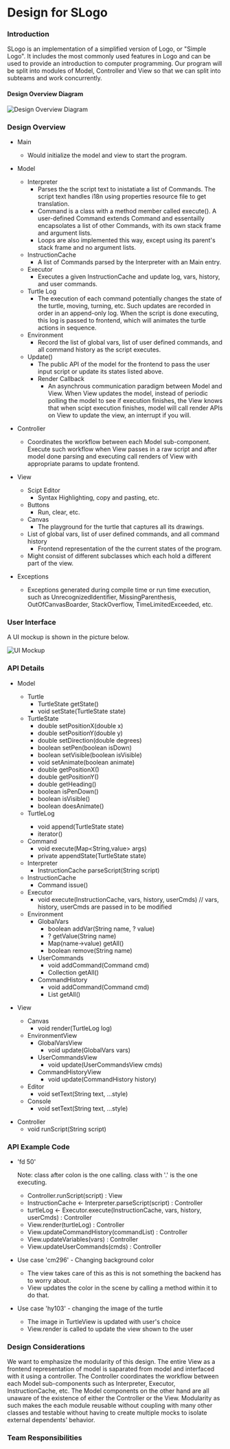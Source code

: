 # Design for SLogo


### Introduction
SLogo is an implementation of a simplified version of Logo, or "Simple Logo". It includes the most commonly used features in Logo and can be used to provide an introduction to computer programming.  Our program will be split into modules of Model, Controller and View so that we can split into subteams and work concurrently.


#### Design Overview Diagram

![Design Overview Diagram](design_overview.png "Design Overview Diagram")


### Design Overview

+ Main
    * Would initialize the model and view to start the program.

+ Model
	* Interpreter
    	* Parses the the script text to inistatiate a list of Commands. The script text handles i18n using properties resource file to get translation.
    	* Command is a class with a method member called execute(). A user-defined Command extends Command and essentailly encapsolates a list of other Commands, with its own stack frame and argument lists.
    	* Loops are also implemented this way, except using its parent's stack frame and no argument lists.
    * InstructionCache
    	* A list of Commands parsed by the Interpreter with an Main entry.
    * Executor
    	* Executes a given InstructionCache and update log, vars, history, and user commands.
    * Turtle Log
    	* The execution of each command potentially changes the state of the turtle, moving, turning, etc. Such updates are recorded in order in an append-only log. When the script is done executing, this log is passed to frontend, which will animates the turtle actions in sequence. 
    * Environment
    	* Record the list of global vars, list of user defined commands, and all command history as the script executes.
    * Update()
    	* The public API of the model for the frontend to pass the user input script or update its states listed above. 
    	* Render Callback
    		* An asynchrous communication paradigm between Model and View. When View updates the model, instead of periodic polling the model to see if execution finishes, the View knows that when scipt execution finishes, model will call render APIs on View to update the view, an interrupt if you will. 

+ Controller
	* Coordinates the workflow between each Model sub-component. Execute such workflow when View passes in a raw script and after model done parsing and executing call renders of View with appropriate params to update frontend. 

+ View
    * Scipt Editor
    	* Syntax Highlighting, copy and pasting, etc. 
    * Buttons
    	* Run, clear, etc.
    * Canvas
    	* The playground for the turtle that captures all its drawings. 
    * List of global vars, list of user defined commands, and all command history
    	* Frontend representation of the the current states of the program. 
	* Might consist of different subclasses which each hold a different part of the view.
    
+ Exceptions
	* Exceptions generated during compile time or run time execution, such as UnrecognizedIdentifier, MissingParenthesis, OutOfCanvasBoarder, StackOverflow, TimeLimitedExceeded, etc. 

### User Interface
A UI mockup is shown in the picture below.

![UI Mockup](mockup.png "UI Mockup")


### API Details

+ Model
    * Turtle
        * TurtleState getState()
        * void setState(TurtleState state)
    * TurtleState
        * double setPositionX(double x)
        * double setPositionY(double y)
        * double setDirection(double degrees)
        * boolean setPen(boolean isDown)
        * boolean setVisible(boolean isVisible)
        * void setAnimate(boolean animate)
        * double getPositionX()
        * double getPositionY()
        * double getHeading()
        * boolean isPenDown()
        * boolean isVisible()
        * boolean doesAnimate()
    * TurtleLog<TurtleState>
        * void append(TurtleState state)
        * iterator<TurtleState>()
    * Command
        * void execute(Map<String,value> args)
        * private appendState(TurtleState state)
    * Interpreter
        * InstructionCache parseScript(String script)
    * InstructionCache
    	* Command issue()
    * Executor
    	* void execute(InstructionCache, vars, history, userCmds)
    	  // vars, history, userCmds are passed in to be modified
    * Environment
        * GlobalVars
            * boolean addVar(String name, ? value)
            * ? getValue(String name)
            * Map(name->value) getAll()
            * boolean remove(String name)
        * UserCommands
            * void addCommand(Command cmd)
            * Collection<Command> getAll()
        * CommandHistory
            * void addCommand(Command cmd)
            * List<Command> getAll()

+ View
    * Canvas
        * void render(TurtleLog log)
    * EnvironmentView
        * GlobalVarsView
            * void update(GlobalVars vars)
        * UserCommandsView
            * void update(UserCommandsView cmds)
        * CommandHistoryView
            * void update(CommandHistory history)
    * Editor
        * void setText(String text, ...style)
    * Console
        * void setText(String text, ...style)

* Controller
    * void runScript(String script)

### API Example Code

+ 'fd 50'
    
    Note: class after colon is the one calling. class with '.' is the one executing.
    * Controller.runScript(script) : View
    * InstructionCache <- Interpreter.parseScript(script) : Controller
    * turtleLog <- Executor.execute(InstructionCache, vars, history, userCmds) : Controller
    * View.render(turtleLog) : Controller
    * View.updateCommandHistory(commandList) : Controller
    * View.updateVariables(vars) : Controller
    * View.updateUserCommands(cmds) : Controller

+ Use case 'cm296' - Changing background color
    + The view takes care of this as this is not something the backend has to worry about.
    + View updates the color in the scene by calling a method within it to do that.

+ Use case 'hy103' - changing the image of the turtle
    + The image in TurtleView is updated with user's choice
    + View.render is called to update the view shown to the user


### Design Considerations 

We want to emphasize the modularity of this design. The entire View as a frontend representation of model is saparated from model and interfaced with it using a controller. The Controller coordinates the workflow between each Model sub-components such as Interpreter, Executor, InstructionCache, etc. The Model components on the other hand are all unaware of the existence of either the Controller or the View. Modularity as such makes the each module reusable without coupling with many other classes and testable without having to create multiple mocks to isolate external dependents' behavior. 

### Team Responsibilities


